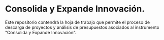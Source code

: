 # Consolida y Expande Innovación.
Este repositorio contendrá la hoja de trabajo que permite el proceso de descarga  de proyectos y análisis de presupuestos asociados al instrumento "Consolida y Expande Innovación".
